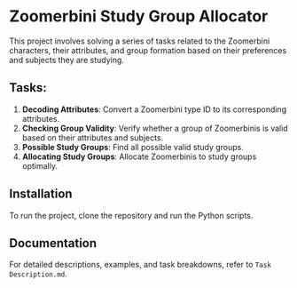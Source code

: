 # Zoomerbini Study Group Allocator

This project involves solving a series of tasks related to the Zoomerbini characters, their attributes, and group formation based on their preferences and subjects they are studying.

## Tasks:
1. **Decoding Attributes**: Convert a Zoomerbini type ID to its corresponding attributes.
2. **Checking Group Validity**: Verify whether a group of Zoomerbinis is valid based on their attributes and subjects.
3. **Possible Study Groups**: Find all possible valid study groups.
4. **Allocating Study Groups**: Allocate Zoomerbinis to study groups optimally.

## Installation
To run the project, clone the repository and run the Python scripts.

## Documentation
For detailed descriptions, examples, and task breakdowns, refer to `Task Description.md`.
